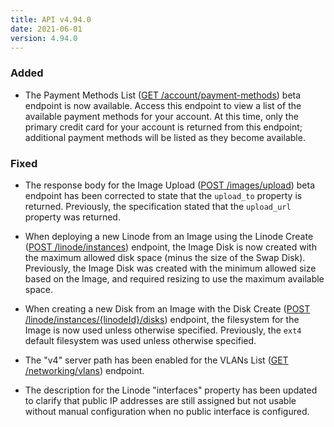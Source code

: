```yaml
---
title: API v4.94.0
date: 2021-06-01
version: 4.94.0
---
```


### Added

- The Payment Methods List ([GET /account/payment-methods](/docs/api/account/payment-methods-list/)) beta endpoint is now available. Access this endpoint to view a list of the available payment methods for your account. At this time, only the primary credit card for your account is returned from this endpoint; additional payment methods will be listed as they become available.

### Fixed

- The response body for the Image Upload ([POST /images/upload](/docs/api/images/image-upload/)) beta endpoint has been corrected to state that the `upload_to` property is returned. Previously, the specification stated that the `upload_url` property was returned.

- When deploying a new Linode from an Image using the Linode Create ([POST /linode/instances](/docs/api/linode-instances/linode-create/)) endpoint, the Image Disk is now created with the maximum allowed disk space (minus the size of the Swap Disk). Previously, the Image Disk was created with the minimum allowed size based on the Image, and required resizing to use the maximum available space.

- When creating a new Disk from an Image with the Disk Create ([POST /linode/instances/{linodeId}/disks](/docs/api/linode-instances/disk-create/)) endpoint, the filesystem for the Image is now used unless otherwise specified. Previously, the `ext4` default filesystem was used unless otherwise specified.

- The "v4" server path has been enabled for the VLANs List ([GET /networking/vlans](/docs/api/networking/vlans-list/)) endpoint.

- The description for the Linode "interfaces" property has been updated to clarify that public IP addresses are still assigned but not usable without manual configuration when no public interface is configured.